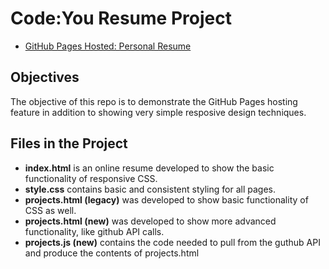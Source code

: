 # Code:You Resume Project

- [GitHub Pages Hosted: Personal Resume](https://chrislambert-ky.github.io/my-codeyouresume/)

## Objectives
The objective of this repo is to demonstrate the GitHub Pages hosting feature in addition to showing very simple  resposive design techniques.

## Files in the Project
- **index.html** is an online resume developed to show the basic functionality of responsive CSS.
- **style.css** contains basic and consistent styling for all pages.
- **projects.html (legacy)** was developed to show basic functionality of CSS as well.
- **projects.html (new)** was developed to show more advanced functionality, like github API calls.
- **projects.js (new)** contains the code needed to pull from the guthub API and produce the contents of projects.html

